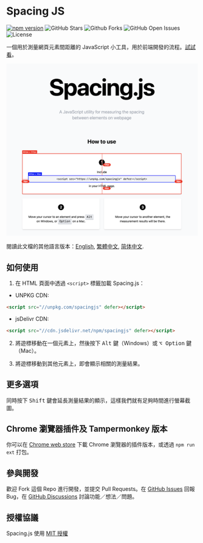 # Spacing JS

[![npm version](https://img.shields.io/npm/v/spacingjs.svg)](https://www.npmjs.com/package/@stevenlei/spacingjs)
![GitHub Stars](https://img.shields.io/github/stars/stevenlei/spacingjs)
![Github Forks](https://img.shields.io/github/forks/stevenlei/spacingjs)
![GitHub Open Issues](https://img.shields.io/github/issues/stevenlei/spacingjs)
![License](https://img.shields.io/github/license/stevenlei/spacingjs)

一個用於測量網頁元素間距離的 JavaScript 小工具，用於前端開發的流程。[試試看](https://spacingjs.com)。

![](screenshot.png)

閱讀此文檔的其他語言版本：[English](README.md), [繁體中文](README.zh-Hant.md), [简体中文](README.zh-Hans.md).

## 如何使用

1. 在 HTML 頁面中透過 `<script>` 標籤加載 Spacing.js：

- UNPKG CDN:

```html
<script src="//unpkg.com/spacingjs" defer></script>
```

- jsDelivr CDN:

```html
<script src="//cdn.jsdelivr.net/npm/spacingjs" defer></script>
```

2. 將遊標移動在一個元素上，然後按下 <kbd>Alt</kbd> 鍵（Windows）或 <kbd>⌥ Option</kbd> 鍵（Mac）。

3. 將遊標移動到其他元素上，即會顯示相關的測量結果。

## 更多選項

同時按下 <kbd>Shift</kbd> 鍵會延長測量結果的顯示，這樣我們就有足夠時間進行螢幕截圖。

## Chrome 瀏覽器插件及 Tampermonkey 版本

你可以在 [Chrome web store](https://chrome.google.com/webstore/detail/spacingjs/fhjegjndanjcamfldhenjnhnjheecgcc) 下載 Chrome 瀏覽器的插件版本，或透過 `npm run ext` 打包。

## 參與開發

歡迎 Fork 這個 Repo 進行開發，並提交 Pull Requests。在 [GitHub Issues](https://github.com/stevenlei/spacingjs/issues) 回報 Bug，在 [GitHub Discussions](https://github.com/stevenlei/spacingjs/discussions) 討論功能／想法／問題。

## 授權協議

Spacing.js 使用 [MIT 授權](LICENSE)
